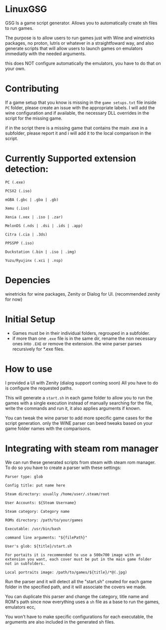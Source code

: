 # LinuxGSG
GSG Is a game script  generator. Allows you to automatically create sh files to run games.

The purpose is to allow users to run games just with Wine and winetricks packages, no proton, lutris or whatever in a straightfoward way, and also generate
scripts that will allow users to launch games on emulators immediatly with the needed arguments.

this does NOT configure automatically the emulators, you have to do that on your own.

# Contributing

If a game setup that you know is missing in the `game setups.txt` file inside `PC` folder, please create an issue with the appropriate labels.
I will add the wine configuration and if available, the necessary DLL overrides in the script for the missing game.

if in the script there is a missing game that contains the main .exe in a subfolder, please report it and i will add it to the
local comparison in the script.


# Currently Supported extension detection:
```
PC (.exe)

PCSX2 (.iso)

mGBA (.gbc | .gba | .gb)

Xemu (.iso)

Xenia (.xex | .iso | .zar)

MelonDS (.nds | .dsi | .ids | .app)

Citra (.cia | .3ds)

PPSSPP (.iso)

Duckstation (.bin | .iso | .img)  

Yuzu/Ryujinx (.xci | .nsp)
```
# Depencies
winetricks for wine packages, Zenity or Dialog for UI. (recommended zenity for now)

# Initial Setup

- Games must be in their individual folders, regrouped in a subfolder.
- if more than one `.exe` file is in the same dir, rename the non necessary ones into `.EXE` or remove the extension. the wine parser
  parses recursively for *.exe files.

# How to use

I provided a UI with Zenity (dialog support coming soon)
All you have to do is configure the requested paths.

This will generate a `start.sh` in each game folder to allow you to run the games with a single execution instead of manually
searching for the file, write the commands and run it, it also applies arguments if known.

You can tweak the wine parser to add more specific game cases for the script generation.
only the WINE parser can beed tweaks based on your game folder names with the comparisons.

# Integrating with steam rom manager

We can run these generated scripts from steam with steam rom manager. To do so you have to create a parser with these settings:

```
Parser type: glob

Config title: put name here

Steam directory: usually /home/user/.steam/root

User Accounts: ${Steam Username}

Steam category: Category name

ROMs directory: /path/to/your/games

Executable: /usr/bin/bash

command line arguments: "${filePath}"

User's glob: ${title}/start.sh

For portaits it is recommended to use a 500x700 image with an extension you want, each cover must be put in the main game folder
not in subfolders.

Local portraits image: /path/to/games/${title}/*@(.jpg)
```

Run the parser and it will detect all the "start.sh" created for each game folder in the specified path, and it will associate the covers we made.

You can duplicate this parser and change the category, title name and ROM's path since now everything uses a `sh` file as a base to run the games, emulators ecc,

You won't have to make specific configurations for each executable, the arguments are also included in the generated sh files.
